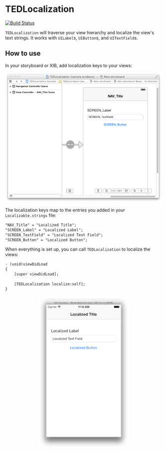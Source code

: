 TEDLocalization
===============

[![Build Status](https://travis-ci.org/technology-ebay-de/TEDLocalization.png?branch=master)](https://travis-ci.org/technology-ebay-de/TEDLocalization)

`TEDLocalization` will traverse your view hierarchy and localize the view's text strings. It works with `UILabel`s, `UIButton`s, and `UITextField`s. 

## How to use

In your storyboard or XIB, add localization keys to your views:

<p align="center" >
  <img src="storyboard.png" alt="Storyboard" title="Storyboard">
</p>

The localization keys map to the entries you added in your `Localizable.strings` file:

```
"NAV_Title" = "Localized Title";
"SCREEN_Label" = "Localized Label";
"SCREEN_TextField" = "Localized Text Field";
"SCREEN_Button" = "Localized Button";
```

When everything is set up, you can call `TEDLocalization` to localize the views:

```
- (void)viewDidLoad
{
    [super viewDidLoad];
    
    [TEDLocalization localize:self];
}
```

<p align="center" >
  <img src="storyboard_localized.png" alt="Localized Storyboard" title="Localized Storyboard">
</p>
